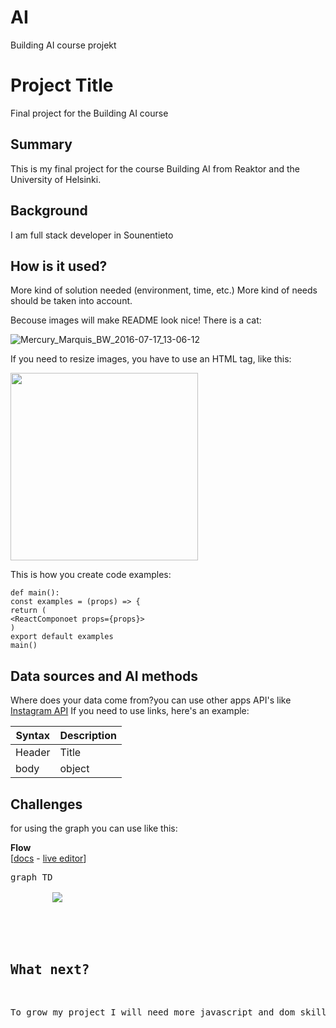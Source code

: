 # AI
Building AI course projekt
<!-- This is the markdown template for the final project of the Building AI course, 
created by Reaktor Innovations and University of Helsinki. 
Copy the template, paste it to your GitHub README and edit! -->

# Project Title

Final project for the Building AI course

## Summary

This is my final project for the course Building AI from Reaktor and the University of Helsinki.

## Background

I am full stack developer in Sounentieto

## How is it used?

More kind of solution needed (environment, time, etc.) More kind of needs should be taken into account.

Becouse images will make README look nice! There is a cat:

![Mercury_Marquis_BW_2016-07-17_13-06-12](https://user-images.githubusercontent.com/28865612/130359019-e4f21cc4-56fb-4fc8-8f3e-1c4e741e3574.jpg)

If you need to resize images, you have to use an HTML tag, like this:

<img src="https://user-images.githubusercontent.com/28865612/130359019-e4f21cc4-56fb-4fc8-8f3e-1c4e741e3574.jpg" width="300">

This is how you create code examples:

```
def main():
const examples = (props) => {
return (
<ReactComponoet props={props}>
)
export default examples
main()
```

## Data sources and AI methods

Where does your data come from?you can use other apps API's like [Instagram API](https://developers.facebook.com/docs/instagram-basic-display-api)
If you need to use links, here's an example:


| Syntax      | Description |
| ----------- | ----------- |
| Header      | Title       |
| body        | object      |


## Challenges

for using the graph you can use like this:

<!-- <Flowchart> -->
<tr><td colspan=2 align="center">
    <b>Flow</b></br>
    [<a href="http://mermaid-js.github.io/mermaid/#/flowchart">docs</a> - <a href="https://mermaidjs.github.io/mermaid-live-editor/#/edit/eyJjb2RlIjoiZ3JhcGggVERcbiAgICBBW0hhcmRdIC0tPnxUZXh0fCBCKFJvdW5kKVxuICAgIEIgLS0-IEN7RGVjaXNpb259XG4gICAgQyAtLT58T25lfCBEW1Jlc3VsdCAxXVxuICAgIEMgLS0-fFR3b3wgRVtSZXN1bHQgMl0iLCJtZXJtYWlkIjp7InRoZW1lIjoiZGVmYXVsdCJ9fQ">live editor</a>]
</td></tr>
<tr>
    <td><pre>
graph TD
    <td align="center">
        <img src="https://raw.githubusercontent.com/mermaid-js/mermaid/master/img/gray-flow.png" />
    </td>
</tr>
<!-- </Flowchart> -->

## What next?

To grow my project I will need more javascript and dom skills.
